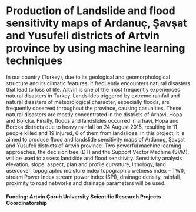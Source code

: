 # Production of Landslide and flood sensitivity maps of Ardanuç, Şavşat and Yusufeli districts of Artvin province by using machine learning techniques

In our country (Turkey), due to its geological and geomorphological structure and its climatic features, it frequently encounters natural disasters that lead to loss of life. Artvin is one of the most frequently experienced natural disasters in Turkey. Landslides triggered by extreme rainfall and natural disasters of meteorological character, especially floods, are frequently observed throughout the province, causing casualties. These natural disasters are mostly concentrated in the districts of Arhavi, Hopa and Borcka. Finally, floods and landslides occurred in arhavi, Hopa and Borcka districts due to heavy rainfall on 24 August 2015, resulting in 11 people killed and 19 injured, 6 of them from landslides. In this project, it is aimed to produce flood and landslide sensitivity maps of Ardanuç, Şavşat and Yusufeli districts of Artvin province. Two powerful machine learning approaches, the decision tree (DT) and the Support Vector Machine (SVM), will be used to assess landslide and flood sensitivity. Sensitivity analysis elevation, slope, aspect, plan and profile curvature, lithology, land use/cover, topographic moisture index topographic wetness index – TWI), stream Power Index stream power index (SPI), drainage density, rainfall, proximity to road networks and drainage parameters will be used.

#### Funding: Artvin Çoruh University Scientific Research Projects Coordinatorship
